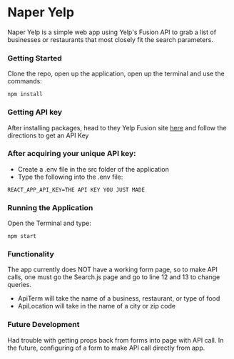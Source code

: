 # Naper Yelp
Naper Yelp is a simple web app using Yelp's Fusion API to grab a list of businesses or restaurants that most closely fit the search parameters.

### Getting Started

Clone the repo, open up the application, open up the terminal and use the commands:

```
npm install 
```
### Getting API key
After installing packages, head to they Yelp Fusion site [here](https://www.yelp.com/login?return_url=%2Fdevelopers%2Fv3%2Fmanage_app) and follow the directions to get an API Key


### After acquiring your unique API key:
* Create a .env file in the src folder of the application
* Type the following into the .env file:
```
REACT_APP_API_KEY=THE API KEY YOU JUST MADE
```

### Running the Application
Open the Terminal and type:
```
npm start
```
### Functionality
The app currently does NOT have a working form page, so to make API calls, one must go the Search.js page and go to line 12 and 13 to change queries.

* ApiTerm will take the name of a business, restaurant, or type of food
* ApiLocation will take in the name of a city or zip code


### Future Development
Had trouble with getting props back from forms into page with API call. In the future, configuring of a form to make API call directly from app.